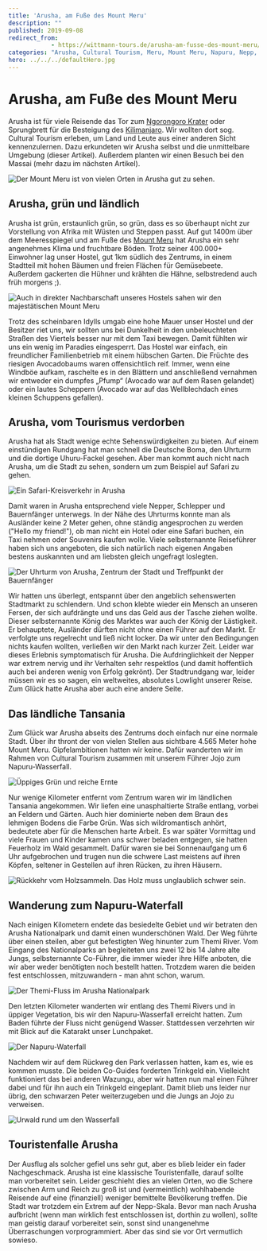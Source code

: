 ```yaml
---
title: 'Arusha, am Fuße des Mount Meru'
description: ""
published: 2019-09-08
redirect_from: 
            - https://wittmann-tours.de/arusha-am-fusse-des-mount-meru/
categories: "Arusha, Cultural Tourism, Meru, Mount Meru, Napuru, Nepp, Tansania, Themi, Tourismus"
hero: ../../../defaultHero.jpg
---
```

# Arusha, am Fuße des Mount Meru

Arusha ist für viele Reisende das Tor zum [Ngorongoro Krater](https://de.wikipedia.org/wiki/Ngorongoro) oder Sprungbrett für die Besteigung des [Kilimanjaro](https://de.wikipedia.org/wiki/Kilimandscharo). Wir wollten dort sog. Cultural Tourism erleben, um Land und Leute aus einer anderen Sicht kennenzulernen. Dazu erkundeten wir Arusha selbst und die unmittelbare Umgebung (dieser Artikel). Außerdem planten wir einen Besuch bei den Massai (mehr dazu im nächsten Artikel).

![Der Mount Meru ist von vielen Orten in Arusha gut zu sehen.](http://wittmann-tours.de/wp-content/uploads/2019/08/CW-20180909-111535-9024-1024x683.jpg)

<!--more-->

## Arusha, grün und ländlich

Arusha ist grün, erstaunlich grün, so grün, dass es so überhaupt nicht zur Vorstellung von Afrika mit Wüsten und Steppen passt. Auf gut 1400m über dem Meeresspiegel und am Fuße des [Mount Meru](https://de.wikipedia.org/wiki/Mount_Meru) hat Arusha ein sehr angenehmes Klima und fruchtbare Böden. Trotz seiner 400.000+ Einwohner lag unser Hostel, gut 1km südlich des Zentrums, in einem Stadtteil mit hohen Bäumen und freien Flächen für Gemüsebeete. Außerdem gackerten die Hühner und krähten die Hähne, selbstredend auch früh morgens ;).

![Auch in direkter Nachbarschaft unseres Hostels sahen wir den majestätischen Mount Meru](http://wittmann-tours.de/wp-content/uploads/2019/08/CW-20180909-105401-9019-1024x683.jpg)

Trotz des scheinbaren Idylls umgab eine hohe Mauer unser Hostel und der Besitzer riet uns, wir sollten uns bei Dunkelheit in den unbeleuchteten Straßen des Viertels besser nur mit dem Taxi bewegen. Damit fühlten wir uns ein wenig im Paradies eingesperrt. Das Hostel war einfach, ein freundlicher Familienbetrieb mit einem hübschen Garten. Die Früchte des riesigen Avocadobaums waren offensichtlich reif. Immer, wenn eine Windböe aufkam, raschelte es in den Blättern und anschließend vernahmen wir entweder ein dumpfes „Pfump“ (Avocado war auf dem Rasen gelandet) oder ein lautes Scheppern (Avocado war auf das Wellblechdach eines kleinen Schuppens gefallen).

## Arusha, vom Tourismus verdorben

Arusha hat als Stadt wenige echte Sehenswürdigkeiten zu bieten. Auf einem einstündigen Rundgang hat man schnell die Deutsche Boma, den Uhrturm und die dortige Uhuru-Fackel gesehen. Aber man kommt auch nicht nach Arusha, um die Stadt zu sehen, sondern um zum Beispiel auf Safari zu gehen.

![Ein Safari-Kreisverkehr in Arusha](http://wittmann-tours.de/wp-content/uploads/2019/08/CW-20180909-114530-9032-1024x683.jpg)

Damit waren in Arusha entsprechend viele Nepper, Schlepper und Bauernfänger unterwegs. In der Nähe des Uhrturms konnte man als Ausländer keine 2 Meter gehen, ohne ständig angesprochen zu werden ("Hello my friend!"), ob man nicht ein Hotel oder eine Safari buchen, ein Taxi nehmen oder Souvenirs kaufen wolle. Viele selbsternannte Reiseführer haben sich uns angeboten, die sich natürlich nach eigenen Angaben bestens auskannten und am liebsten gleich ungefragt loslegten.

![Der Uhrturm von Arusha, Zentrum der Stadt und Treffpunkt der Bauernfänger](http://wittmann-tours.de/wp-content/uploads/2019/08/CW-20180909-111727-9025-1024x683.jpg)

Wir hatten uns überlegt, entspannt über den angeblich sehenswerten Stadtmarkt zu schlendern. Und schon klebte wieder ein Mensch an unseren Fersen, der sich aufdrängte und uns das Geld aus der Tasche ziehen wollte. Dieser selbsternannte König des Marktes war auch der König der Lästigkeit. Er behauptete, Ausländer dürften nicht ohne einen Führer auf den Markt. Er verfolgte uns regelrecht und ließ nicht locker. Da wir unter den Bedingungen nichts kaufen wollten, verließen wir den Markt nach kurzer Zeit. Leider war dieses Erlebnis symptomatisch für Arusha. Die Aufdringlichkeit der Nepper war extrem nervig und ihr Verhalten sehr respektlos (und damit hoffentlich auch bei anderen wenig von Erfolg gekrönt). Der Stadtrundgang war, leider müssen wir es so sagen, ein weltweites, absolutes Lowlight unserer Reise. Zum Glück hatte Arusha aber auch eine andere Seite.

## Das ländliche Tansania

Zum Glück war Arusha abseits des Zentrums doch einfach nur eine normale Stadt. Über ihr thront der von vielen Stellen aus sichtbare 4.565 Meter hohe Mount Meru. Gipfelambitionen hatten wir keine. Dafür wanderten wir im Rahmen von Cultural Tourism zusammen mit unserem Führer Jojo zum Napuru-Wasserfall.

![Üppiges Grün und reiche Ernte](http://wittmann-tours.de/wp-content/uploads/2019/08/CW-20180911-102357-9092-1024x683.jpg)

Nur wenige Kilometer entfernt vom Zentrum waren wir im ländlichen Tansania angekommen. Wir liefen eine unasphaltierte Straße entlang, vorbei an Feldern und Gärten. Auch hier dominierte neben dem Braun des lehmigen Bodens die Farbe Grün. Was sich wildromantisch anhört, bedeutete aber für die Menschen harte Arbeit. Es war später Vormittag und viele Frauen und Kinder kamen uns schwer beladen entgegen, sie hatten Feuerholz im Wald gesammelt. Dafür waren sie bei Sonnenaufgang um 6 Uhr aufgebrochen und trugen nun die schwere Last meistens auf ihren Köpfen, seltener in Gestellen auf ihren Rücken, zu ihren Häusern.

![Rückkehr vom Holzsammeln. Das Holz muss unglaublich schwer sein.](http://wittmann-tours.de/wp-content/uploads/2019/08/CW-20180911-105945-9096-1024x683.jpg)

## Wanderung zum Napuru-Waterfall

Nach einigen Kilometern endete das besiedelte Gebiet und wir betraten den Arusha Nationalpark und damit einen wunderschönen Wald. Der Weg führte über einen steilen, aber gut befestigten Weg hinunter zum Themi River. Vom Eingang des Nationalparks an begleiteten uns zwei 12 bis 14 Jahre alte Jungs, selbsternannte Co-Führer, die immer wieder ihre Hilfe anboten, die wir aber weder benötigten noch bestellt hatten. Trotzdem waren die beiden fest entschlossen, mitzuwandern - man ahnt schon, warum.

![Der Themi-Fluss im Arusha Nationalpark](http://wittmann-tours.de/wp-content/uploads/2019/08/CW-20180911-113745-2160-1024x683.jpg)

Den letzten Kilometer wanderten wir entlang des Themi Rivers und in üppiger Vegetation, bis wir den Napuru-Wasserfall erreicht hatten. Zum Baden führte der Fluss nicht genügend Wasser. Stattdessen verzehrten wir mit Blick auf die Katarakt unser Lunchpaket.

![Der Napuru-Waterfall](http://wittmann-tours.de/wp-content/uploads/2019/08/CW-20180911-124912-2201-HDR-683x1024.jpg)

Nachdem wir auf dem Rückweg den Park verlassen hatten, kam es, wie es kommen musste. Die beiden Co-Guides forderten Trinkgeld ein. Vielleicht funktioniert das bei anderen Wazungu, aber wir hatten nun mal einen Führer dabei und für ihn auch ein Trinkgeld eingeplant. Damit blieb uns leider nur übrig, den schwarzen Peter weiterzugeben und die Jungs an Jojo zu verweisen.

![Urwald rund um den Wasserfall](http://wittmann-tours.de/wp-content/uploads/2019/08/CW-20180911-113616-2152-HDR-1024x683.jpg)

## Touristenfalle Arusha

Der Ausflug als solcher gefiel uns sehr gut, aber es blieb leider ein fader Nachgeschmack. Arusha ist eine klassische Touristenfalle, darauf sollte man vorbereitet sein. Leider geschieht dies an vielen Orten, wo die Schere zwischen Arm und Reich zu groß ist und (vermeintlich) wohlhabende Reisende auf eine (finanziell) weniger bemittelte Bevölkerung treffen. Die Stadt war trotzdem ein Extrem auf der Nepp-Skala. Bevor man nach Arusha aufbricht (wenn man wirklich fest entschlossen ist, dorthin zu wollen), sollte man geistig darauf vorbereitet sein, sonst sind unangenehme Überraschungen vorprogrammiert. Aber das sind sie vor Ort vermutlich sowieso.
